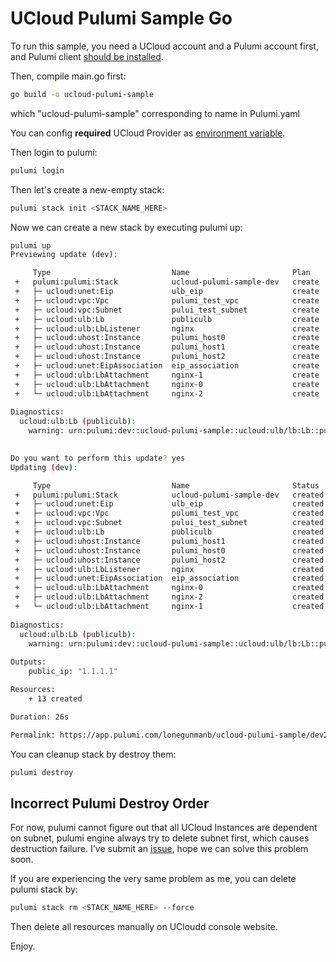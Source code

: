 # UCloud Pulumi Sample Go

To run this sample, you need a UCloud account and a Pulumi account first, and Pulumi client [should be installed](https://www.pulumi.com/docs/get-started/install/).

Then, compile main.go first:

```bash
go build -o ucloud-pulumi-sample
```

which "ucloud-pulumi-sample" corresponding to name in Pulumi.yaml

You can config **required** UCloud Provider as [environment variable](https://github.com/lonegunmanb/pulumi-ucloud/blob/master/README.md#configuration).

Then login to pulumi:

```bash
pulumi login
```

Then let's create a new-empty stack:

```bash
pulumi stack init <STACK_NAME_HERE>
```

Now we can create a new stack by executing pulumi up:

```bash
pulumi up
Previewing update (dev):

     Type                           Name                       Plan       Info
 +   pulumi:pulumi:Stack            ucloud-pulumi-sample-dev   create     
 +   ├─ ucloud:unet:Eip             ulb_eip                    create     
 +   ├─ ucloud:vpc:Vpc              pulumi_test_vpc            create     
 +   ├─ ucloud:vpc:Subnet           pului_test_subnet          create     
 +   ├─ ucloud:ulb:Lb               publiculb                  create     1 warning
 +   ├─ ucloud:ulb:LbListener       nginx                      create     
 +   ├─ ucloud:uhost:Instance       pulumi_host0               create     
 +   ├─ ucloud:uhost:Instance       pulumi_host1               create     
 +   ├─ ucloud:uhost:Instance       pulumi_host2               create     
 +   ├─ ucloud:unet:EipAssociation  eip_association            create     
 +   ├─ ucloud:ulb:LbAttachment     nginx-1                    create     
 +   ├─ ucloud:ulb:LbAttachment     nginx-0                    create     
 +   └─ ucloud:ulb:LbAttachment     nginx-2                    create     
 
Diagnostics:
  ucloud:ulb:Lb (publiculb):
    warning: urn:pulumi:dev::ucloud-pulumi-sample::ucloud:ulb/lb:Lb::publiculb verification warning: "charge_type": [DEPRECATED] attribute `charge_type` is deprecated for optimizing parameters
 

Do you want to perform this update? yes
Updating (dev):

     Type                           Name                       Status      Info
 +   pulumi:pulumi:Stack            ucloud-pulumi-sample-dev   created     
 +   ├─ ucloud:unet:Eip             ulb_eip                    created     
 +   ├─ ucloud:vpc:Vpc              pulumi_test_vpc            created     
 +   ├─ ucloud:vpc:Subnet           pului_test_subnet          created     
 +   ├─ ucloud:ulb:Lb               publiculb                  created     1 warning
 +   ├─ ucloud:uhost:Instance       pulumi_host1               created     
 +   ├─ ucloud:uhost:Instance       pulumi_host0               created     
 +   ├─ ucloud:uhost:Instance       pulumi_host2               created     
 +   ├─ ucloud:ulb:LbListener       nginx                      created     
 +   ├─ ucloud:unet:EipAssociation  eip_association            created     
 +   ├─ ucloud:ulb:LbAttachment     nginx-0                    created     
 +   ├─ ucloud:ulb:LbAttachment     nginx-2                    created     
 +   └─ ucloud:ulb:LbAttachment     nginx-1                    created     
 
Diagnostics:
  ucloud:ulb:Lb (publiculb):
    warning: urn:pulumi:dev::ucloud-pulumi-sample::ucloud:ulb/lb:Lb::publiculb verification warning: "charge_type": [DEPRECATED] attribute `charge_type` is deprecated for optimizing parameters
 
Outputs:
    public_ip: "1.1.1.1"

Resources:
    + 13 created

Duration: 26s

Permalink: https://app.pulumi.com/lonegunmanb/ucloud-pulumi-sample/dev2/updates/1

```

You can cleanup stack by destroy them:

```bash
pulumi destroy
```

## Incorrect Pulumi Destroy Order

For now, pulumi cannot figure out that all UCloud Instances are dependent on subnet, pulumi engine always try to delete subnet first, which causes destruction failure. I've submit an [issue](https://github.com/pulumi/pulumi/issues/3856), hope we can solve this problem soon.

If you are experiencing the very same problem as me, you can delete pulumi stack by:

```bash
pulumi stack rm <STACK_NAME_HERE> --force
```

Then delete all resources manually on UCloudd console website.

Enjoy.

